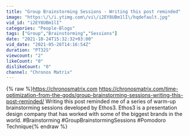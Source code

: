 ```yaml
---
title: "Group Brainstorming Sessions - Writing this post reminded"
image: "https:\/\/i.ytimg.com\/vi\/i2EY8UBm1lI\/hqdefault.jpg"
vid_id: "i2EY8UBm1lI"
categories: "People-Blogs"
tags: ["Group","Brainstorming","Sessions"]
date: "2021-10-24T15:32:32+03:00"
vid_date: "2021-05-26T14:16:54Z"
duration: "PT32S"
viewcount: "2"
likeCount: "0"
dislikeCount: "0"
channel: "Chronos Matrix"
---
```

{% raw %}<a rel="nofollow" target="blank" href="https://chronosmatrix.com">https://chronosmatrix.com</a>  <a rel="nofollow" target="blank" href="https://chronosmatrix.com/time-optimization-from-the-gods/group-brainstorming-sessions-writing-this-post-reminded/">https://chronosmatrix.com/time-optimization-from-the-gods/group-brainstorming-sessions-writing-this-post-reminded/</a>  Writing this post reminded me of a series of warm-up brainstorming sessions developed by Ethos3.  Ethos3 is a presentation design company that has worked with some of the biggest brands in the world. #Brainstorming #GroupBrainstormingSessions #Pomodoro Technique{% endraw %}
